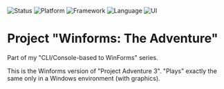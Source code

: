 ![Status](https://img.shields.io/badge/status-WIP-ff0000?style=flat-square)
![Platform](https://img.shields.io/badge/platform-Windows-blue?style=flat-square)
![Framework](https://img.shields.io/badge/framework-.NET%208+-informational?style=flat-square)
![Language](https://img.shields.io/badge/language-C%23-178600?style=flat-square)
![UI](https://img.shields.io/badge/UI-WinForms-lightgrey?style=flat-square)

# Project "Winforms: The Adventure"

Part of my "CLI/Console-based to WinForms" series.

This is the Winforms version of "Project Adventure 3". "Plays" exactly the same only in a Windows environment (with graphics).
